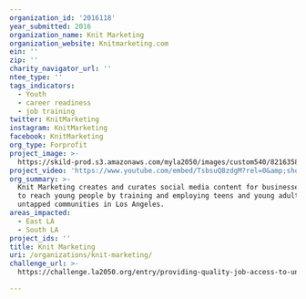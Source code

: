 ```yaml
---
organization_id: '2016118'
year_submitted: 2016
organization_name: Knit Marketing
organization_website: Knitmarketing.com
ein: ''
zip: ''
charity_navigator_url: ''
ntee_type: ''
tags_indicators:
  - Youth
  - career readiness
  - job training
twitter: KnitMarketing
instagram: KnitMarketing
facebook: KnitMarketing
org_type: Forprofit
project_image: >-
  https://skild-prod.s3.amazonaws.com/myla2050/images/custom540/8216358055741-team91.jpg
project_video: 'https://www.youtube.com/embed/TsbsuQ8zdgM?rel=0&amp;showinfo=0'
org_summary: >-
  Knit Marketing creates and curates social media content for businesses looking
  to reach young people by training and employing teens and young adults from
  untapped communities in Los Angeles.
areas_impacted:
  - East LA
  - South LA
project_ids: ''
title: Knit Marketing
uri: /organizations/knit-marketing/
challenge_url: >-
  https://challenge.la2050.org/entry/providing-quality-job-access-to-untapped-teens-and-young-adults

---
```


